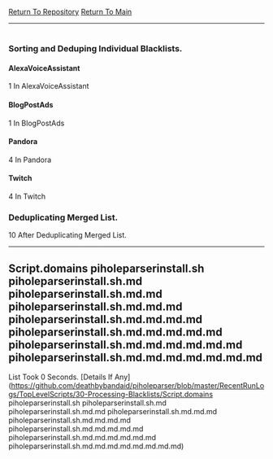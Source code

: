 [Return To Repository](https://github.com/deathbybandaid/piholeparser/)
[Return To Main](https://github.com/deathbybandaid/piholeparser/blob/master/RecentRunLogs/Mainlog.md)
____________________________________
# 
### Sorting and Deduping Individual Blacklists.
#### AlexaVoiceAssistant
1 In AlexaVoiceAssistant
#### BlogPostAds
1 In BlogPostAds
#### Pandora
4 In Pandora
#### Twitch
4 In Twitch
### Deduplicating Merged List.
10 After Deduplicating Merged List.
____________________________________
## Script.domains piholeparserinstall.sh piholeparserinstall.sh.md piholeparserinstall.sh.md.md piholeparserinstall.sh.md.md.md piholeparserinstall.sh.md.md.md.md piholeparserinstall.sh.md.md.md.md.md piholeparserinstall.sh.md.md.md.md.md.md piholeparserinstall.sh.md.md.md.md.md.md.md
List Took 0 Seconds.
[Details If Any](https://github.com/deathbybandaid/piholeparser/blob/master/RecentRunLogs/TopLevelScripts/30-Processing-Blacklists/Script.domains piholeparserinstall.sh piholeparserinstall.sh.md piholeparserinstall.sh.md.md piholeparserinstall.sh.md.md.md piholeparserinstall.sh.md.md.md.md piholeparserinstall.sh.md.md.md.md.md piholeparserinstall.sh.md.md.md.md.md.md piholeparserinstall.sh.md.md.md.md.md.md.md.md)


